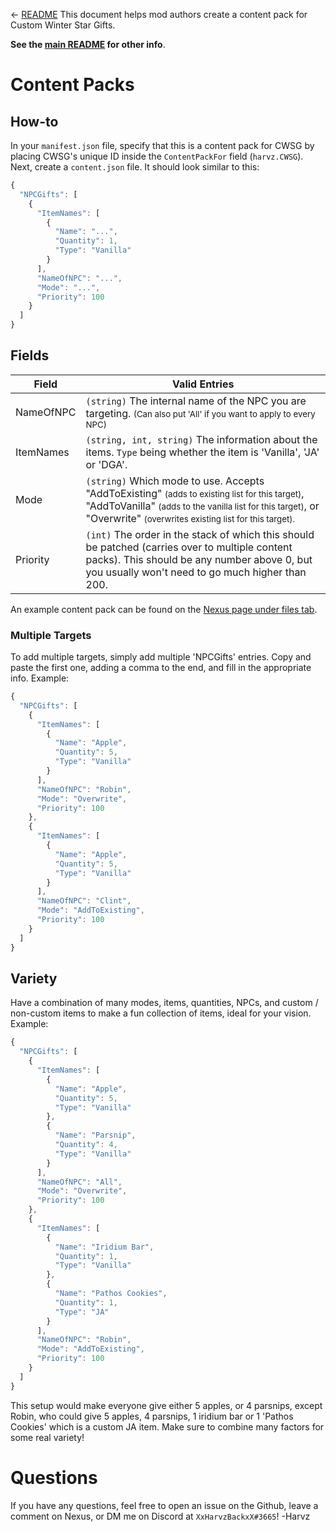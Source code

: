 ← [README](README.md)
This document helps mod authors create a content pack for Custom Winter Star Gifts.

**See the [main README](README.md) for other info**.

# Content Packs

## How-to
In your `manifest.json` file, specify that this is a content pack for CWSG by placing CWSG's unique ID inside the `ContentPackFor` field (`harvz.CWSG`).
Next, create a `content.json` file. It should look similar to this:
```js
{
  "NPCGifts": [
    {
      "ItemNames": [
        {
          "Name": "...",
          "Quantity": 1,
          "Type": "Vanilla"
        }
      ],
      "NameOfNPC": "...",
      "Mode": "...",
      "Priority": 100
    }
  ]
}
```

## Fields

Field                | Valid Entries                        
-------------------- | ------------------------------- 
NameOfNPC            | `(string)` The internal name of the NPC you are targeting. <small>(Can also put 'All' if you want to apply to every NPC)</small>
ItemNames            | `(string, int, string)` The information about the items. `Type` being whether the item is 'Vanilla', 'JA' or 'DGA'.
Mode                 | `(string)` Which mode to use. Accepts "AddToExisting" <small>(adds to existing list for this target)</small>, "AddToVanilla" <small>(adds to the vanilla list for this target)</small>, or "Overwrite" <small>(overwrites existing list for this target).</small>
Priority             | `(int)` The order in the stack of which this should be patched (carries over to multiple content packs). This should be any number above 0, but you usually won't need to go much higher than 200.

An example content pack can be found on the [Nexus page under files tab](https://www.nexusmods.com/stardewvalley/mods/10024?tab=files).

### Multiple Targets
To add multiple targets, simply add multiple 'NPCGifts' entries. Copy and paste the first one, adding a comma to the end, and fill in the appropriate info. Example:
```js
{
  "NPCGifts": [
    {
      "ItemNames": [
        {
          "Name": "Apple",
          "Quantity": 5,
          "Type": "Vanilla"
        }
      ],
      "NameOfNPC": "Robin",
      "Mode": "Overwrite",
      "Priority": 100
    },
    {
      "ItemNames": [
        {
          "Name": "Apple",
          "Quantity": 5,
          "Type": "Vanilla"
        }
      ],
      "NameOfNPC": "Clint",
      "Mode": "AddToExisting",
      "Priority": 100
    }
  ]
}
```

## Variety
Have a combination of many modes, items, quantities, NPCs, and custom / non-custom items to make a fun collection of items, ideal for your vision. Example:
```js
{
  "NPCGifts": [
    {
      "ItemNames": [
        {
          "Name": "Apple",
          "Quantity": 5,
          "Type": "Vanilla"
        },
        {
          "Name": "Parsnip",
          "Quantity": 4,
          "Type": "Vanilla"
        }
      ],
      "NameOfNPC": "All",
      "Mode": "Overwrite",
      "Priority": 100
    },
    {
      "ItemNames": [
        {
          "Name": "Iridium Bar",
          "Quantity": 1,
          "Type": "Vanilla"
        },
        {
          "Name": "Pathos Cookies",
          "Quantity": 1,
          "Type": "JA"
        }
      ],
      "NameOfNPC": "Robin",
      "Mode": "AddToExisting",
      "Priority": 100
    }
  ]
}
```
This setup would make everyone give either 5 apples, or 4 parsnips, except Robin, who could give 5 apples, 4 parsnips, 1 iridium bar or 1 'Pathos Cookies' which is a custom JA item.
Make sure to combine many factors for some real variety!


# Questions
If you have any questions, feel free to open an issue on the Github, leave a comment on Nexus, or DM me on Discord at `XxHarvzBackxX#3665`!
-Harvz
